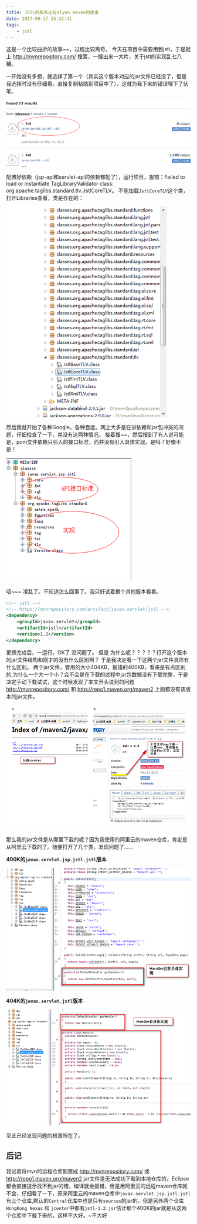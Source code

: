 ```yaml
---
title: JSTL的版本还有alyun maven的故事
date: 2017-09-17 15:32:41
tags:
	- jstl
---
```


这是一个比较曲折的故事~~，过程比较离奇。
今天在项目中需要用到jstl，于是就上 http://mvnrepository.com/ 搜索，一搜出来一大片，关于jstl的实现乱七八糟。

一开始没有多想，就选择了第一个（其实这个版本对应的jar文件已经没了，但是我选择时没有仔细看，直接复制粘贴到项目中了），这就为我下来的错误埋下了伏笔。

![170916-jstl-1](/assets/blogImg/170916-jstl-1.png)

<!-- more -->

配置好依赖（jsp-api和servlet-api的依赖都配了），运行项目，报错：Failed to load or instantiate TagLibraryValidator class: org.apache.taglibs.standard.tlv.JstlCoreTLV。
不能加载`JstlCoreTLV`这个类，打开Libraries查看，类是存在的：

![170916-jstl-3](/assets/blogImg/170916-jstl-3.png)


然后我就开始了各种Google，各种百度。网上大多是在讲依赖和jar包冲突的问题，仔细检查了一下，并没有这两种情况。
接着搜~~，然后搜到了有人说可能是，pom文件依赖只引入的接口标准，而并没有引入具体实现。是吗？好像不是！

![170916-jstl-4](/assets/blogImg/170916-jstl-4.png)

唔~~~ 凌乱了。不知道怎么回事了。我只好试着换个其他版本看看。
``` xml
<!-- jstl -->
<!-- https://mvnrepository.com/artifact/javax.servlet/jstl -->
<dependency>
    <groupId>javax.servlet</groupId>
    <artifactId>jstl</artifactId>
    <version>1.2</version>
</dependency>
```
更换完成后，一运行，OK了 没问题了。
但是  为什么呢？？？？？打开这个版本的jar文件结构和刚才的没有什么区别啊？ 于是我决定看一下这两个jar文件具体有什么区别。
两个jar文件，管用的大小404KB，报错的400KB，看来是有点区别的,为什么一个大一个小？会不会是在下载的过程中jar包数据没有下载完整，于是决定手动下载试试，这个时候发现了本文开头说到的问题  http://mvnrepository.com/ 和 http://repo1.maven.org/maven2 上面都没有该版本的jar文件。

![170916-jstl-7](/assets/blogImg/170916-jstl-7.png)

那么我的jar文件是从哪里下载的呢？因为我使用的阿里云的maven仓库，肯定是从阿里云下载的了。随便打开了几个类，发现问题了......

**400K的`javax.servlet.jsp.jstl.jstl`版本**

![170916-jstl-5](/assets/blogImg/170916-jstl-5.png)

**404K的`javax.servlet.jstl`版本**

![170916-jstl-6](/assets/blogImg/170916-jstl-6.png)

至此已经发现问题的根源所在了。

## 后记
我试着将mvn的远程仓库配置成 http://mvnrepository.com/ 或 http://repo1.maven.org/maven2 jar文件是无法成功下载到本地仓库的，Eclipse都会直接提示找不到jar的错，编译就会报错，但是用阿里云的远程maven仓库就不会，仔细看了一下，原来阿里云的maven仓库中`javax.servlet.jsp.jstl.jstl`有三个仓库,默认的`Central`仓库中也是只有`sources`的jar的，但是另外两个仓库`HongKong Nexus` 和 `jcenter`中都有`jstl-1.2.jsr`估计那个400K的jar就是从这两个仓库中下载下来的，这样不大好。~不大好



